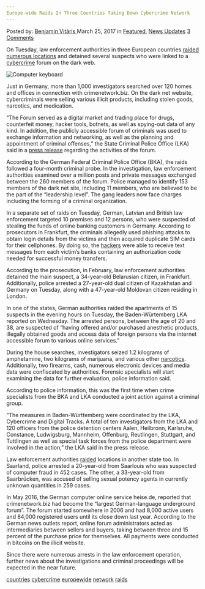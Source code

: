 ```yaml
---
Europe-wide Raids In Three Countries Taking Down Cybercrime Network
---
```

<article class="post-listing post-18785 post type-post status-publish format-standard has-post-thumbnail hentry 
 tag-countries tag-cybercrime tag-europewide tag-network tag-raids">
<div class="post-inner">
<span>Posted by: <a href="https://www.deepdotweb.com/author/benjaminvi/" title="">Benjamin Vitáris </a></span>
<span>March 25, 2017</span>
<span>in <a href="https://www.deepdotweb.com/category/deepdot-news/" rel="category tag">Featured</a>, <a href="https://www.deepdotweb.com/category/news-updates/" rel="category tag">News Updates</a></span>
<span><a href="https://www.deepdotweb.com/2017/03/25/europe-wide-raids-three-countries-taking-cybercrime-network/#comments">3 Comments</a></span>


<p>On Tuesday, law enforcement authorities in three European countries <a href="http://abcnews.go.com/Technology/wireStory/europe-wide-raids-suspects-online-banking-fraud-45986129">raided numerous locations</a> and detained several suspects who were linked to a <a href="https://www.deepdotweb.com/tag/cybercrime/">cybercrime</a> forum on the dark web.</p>
<p><img class="wp-image-18791 aligncenter" src="/imgs/2017/03/computer-keyboard.jpeg" alt="Computer keyboard" width="645" height="363" srcset="/imgs/2017/03/computer-keyboard.jpeg 860w, /imgs/2017/03/computer-keyboard-300x169.jpeg 300w" sizes="(max-width: 645px) 100vw, 645px"/></p>
<p>Just in Germany, more than 1,000 investigators searched over 120 homes and offices in connection with crimenetwork.biz. On the dark net website, cybercriminals were selling various illicit products, including stolen goods, narcotics, and medication.</p>
<p>“The Forum served as a digital market and trading place for drugs, counterfeit money, hacker tools, botnets, as well as spying-out data of any kind. In addition, the publicly accessible forum of criminals was used to exchange information and networking, as well as the planning and appointment of criminal offenses,” the State Criminal Police Office (LKA) said in a <a href="http://www.presseportal.de/blaulicht/pm/110980/3579855">press release</a> regarding the activities of the forum.</p>
<p><a id="post-18785-_gjdgxs"></a> According to the German Federal Criminal Police Office (BKA), the raids followed a four-month criminal probe. In the investigation, law enforcement authorities examined over a million posts and private messages exchanged between the 260 members of the forum. Police managed to identify 153 members of the dark net site, including 11 members, who are believed to be the part of the “leadership level”. The gang leaders now face charges including the forming of a criminal organization.</p>
<p>In a separate set of raids on Tuesday, German, Latvian and British law enforcement targeted 10 premises and 12 persons, who were suspected of stealing the funds of online banking customers in Germany. According to prosecutors in Frankfurt, the criminals allegedly used phishing attacks to obtain login details from the victims and then acquired duplicate SIM cards for their cellphones. By doing so, the <a href="https://www.deepdotweb.com/tag/hacker/">hackers</a> were able to receive text messages from each victim’s banks containing an authorization code needed for successful money transfers.</p>
<p>According to the prosecution, in February, law enforcement authorities detained the main suspect, a 34-year-old Belarusian citizen, in Frankfurt. Additionally, police arrested a 27-year-old dual citizen of Kazakhstan and Germany on Tuesday, along with a 47-year-old Moldovan citizen residing in London.</p>
<p>In one of the states, German authorities raided the apartments of 15 suspects in the evening hours on Tuesday, the Baden-Würtemberg LKA reported on Wednesday. The arrested persons, between the age of 20 and 38, are suspected of “having offered and/or purchased anesthetic products, illegally obtained goods and access data of foreign persons via the internet accessible forum to various online services.”</p>
<p>During the house searches, investigators seized 1.2 kilograms of amphetamine, two kilograms of marijuana, and various other <a href="https://www.deepdotweb.com/tag/narcotics/">narcotics</a>. Additionally, two firearms, cash, numerous electronic devices and media data were confiscated by authorities. Forensic specialists will start examining the data for further evaluation, police information said.</p>
<p>According to police information, this was the first time when crime specialists from the BKA and LKA conducted a joint action against a criminal group.</p>
<p>“The measures in Baden-Württemberg were coordinated by the LKA, Cybercrime and Digital Tracks. A total of ten investigators from the LKA and 120 officers from the police detention centers Aalen, Heilbronn, Karlsruhe, Constance, Ludwigsburg, Mannheim, Offenburg, Reutlingen, Stuttgart, and Tuttlingen as well as special task forces from the police department were involved in the action,” the LKA said in the press release.</p>
<p>Law enforcement authorities <a href="http://www.dw.com/en/raids-against-online-forum-suspects/a-37860774">raided</a> locations in another state too. In Saarland, police arrested a 20-year-old from Saarlouis who was suspected of computer fraud in 452 cases. The other, a 33-year-old from Saarbrücken, was accused of selling sexual potency agents in currently unknown quantities in 259 cases.</p>
<p>In May 2016, the German computer online service heise.de, reported that crimenetwork.biz had become the “largest German-language underground forum”. The forum started somewhere in 2006 and had 8,000 active users and 84,000 registered users until its close down last year. According to the German news outlets report, online forum administrators acted as intermediaries between sellers and buyers, taking between three and 15 percent of the purchase price for themselves. All payments were conducted in bitcoins on the illicit website.</p>
<p>Since there were numerous arrests in the law enforcement operation, further news about the investigations and criminal proceedings will be expected in the near future.</p>
</div>
<a href="https://www.deepdotweb.com/tag/countries/" rel="tag">countries</a> <a href="https://www.deepdotweb.com/tag/cybercrime/" rel="tag">cybercrime</a> <a href="https://www.deepdotweb.com/tag/europewide/" rel="tag">europewide</a> <a href="https://www.deepdotweb.com/tag/network/" rel="tag">network</a> <a href="https://www.deepdotweb.com/tag/raids/" rel="tag">raids</a></span> <span style="display:none" class="updated">2017-03-25<a href="https://www.deepdotweb.com/author/benjaminvi/" title="Posts by Benjamin Vitáris" rel="author">Benjamin Vitáris</a></strong></div>
</div>
</article>

